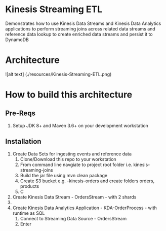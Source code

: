# Kinesis Streaming ETL
Demonstrates how to use Kinesis Data Streams and Kinesis Data Analytics applications to  perform streaming joins across related data streams and reference data lookup to create enriched data streams and persist it to DynamoDB

# Architecture

![alt text] (./resources/Kinesis-Streaming-ETL.png)


# How to build this architecture


## Pre-Reqs

1. Setup JDK 8+ and Maven 3.6+ on your development workstation


## Installation

1. Create Data Sets for ingesting events and reference data
     1. Clone/Download this repo to your workstation
     2. From command line navgiate to project root folder i.e. kinesis-streaming-joins
     3. Build the jar file using mvn clean package
     4. Create S3 bucket e.g. <userid>-kinesis-orders and create folders orders, products
     5. C
2. Create Kinesis Data Stream - OrdersStream - with 2 shards
3. 
4. Create Kinesis Data Analytics Application - KDA-OrderProcess - with runtime as SQL
     1. Connect to Streaming Data Source - OrdersStream
     2. Enter 



 







